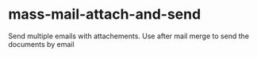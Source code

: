 # mass-mail-attach-and-send
Send multiple emails with attachements. Use after mail merge to send the documents by email
